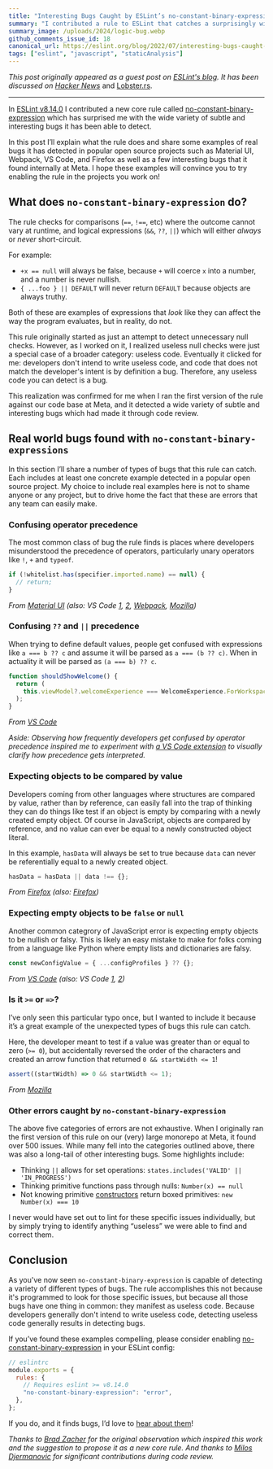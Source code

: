 ```yaml
---
title: "Interesting Bugs Caught by ESLint’s no-constant-binary-expression"
summary: "I contributed a rule to ESLint that catches a surprisingly wide variety of logic bugs."
summary_image: /uploads/2024/logic-bug.webp
github_comments_issue_id: 18
canonical_url: https://eslint.org/blog/2022/07/interesting-bugs-caught-by-no-constant-binary-expression/
tags: ["eslint", "javascript", "staticAnalysis"]
---
```


_This post originally appeared as a guest post on [ESLint's blog](https://eslint.org/blog/2022/07/interesting-bugs-caught-by-no-constant-binary-expression/). It has been discussed on [Hacker News](https://news.ycombinator.com/item?id=38196644)_ and [Lobster.rs](https://lobste.rs/s/icirwz/interesting_bugs_caught_by_eslint_s_no).

---

In [ESLint v8.14.0](https://eslint.org/blog/2022/04/eslint-v8.14.0-released) I contributed a new core rule called [no-constant-binary-expression](https://eslint.org/docs/rules/no-constant-binary-expression) which has surprised me with the wide variety of subtle and interesting bugs it has been able to detect.

In this post I’ll explain what the rule does and share some examples of real bugs it has detected in popular open source projects such as Material UI, Webpack, VS Code, and Firefox as well as a few interesting bugs that it found internally at Meta. I hope these examples will convince you to try enabling the rule in the projects you work on!

## What does `no-constant-binary-expression` do?

The rule checks for comparisons (`==`, `!==`, etc) where the outcome cannot vary at runtime, and logical expressions (`&&`, `??`, `||`) which will either _always_ or _never_ short-circuit.

For example:

- `+x == null` will always be false, because `+` will coerce `x` into a number, and a number is never nullish.
- `{ ...foo } || DEFAULT` will never return `DEFAULT` because objects are always truthy.

Both of these are examples of expressions that _look_ like they can affect the way the program evaluates, but in reality, do not.

This rule originally started as just an attempt to detect unnecessary null checks. However, as I worked on it, I realized useless null checks were just a special case of a broader category: useless code. Eventually it clicked for me: developers don't intend to write useless code, and code that does not match the developer's intent is by definition a bug. Therefore, any useless code you can detect is a bug.

This realization was confirmed for me when I ran the first version of the rule against our code base at Meta, and it detected a wide variety of subtle and interesting bugs which had made it through code review.

## Real world bugs found with `no-constant-binary-expressions`

In this section I’ll share a number of types of bugs that this rule can catch. Each includes at least one concrete example detected in a popular open source project. My choice to include real examples here is not to shame anyone or any project, but to drive home the fact that these are errors that any team can easily make.

### Confusing operator precedence

The most common class of bug the rule finds is places where developers misunderstood the precedence of operators, particularly unary operators like `!`, `+` and `typeof`.

```javascript eslint {"no-constant-binary-expression": "error"}
if (!whitelist.has(specifier.imported.name) == null) {
  // return;
}
```

_From [Material UI](https://github.com/mui/material-ui/blob/60f02a7a6b48092eedd2c25b15a7f643168a001f/packages/mui-codemod/src/v5.0.0/top-level-imports.js#L73:L73) (also: VS Code [1](https://github.com/captbaritone/vscode/blob/ab86e0229d6b4d0cb49cfd6747c92cafcd2bd4af/src/vs/workbench/contrib/timeline/browser/timelinePane.ts#L64), [2](https://github.com/captbaritone/vscode/blob/ab86e0229d6b4d0cb49cfd6747c92cafcd2bd4af/src/vs/workbench/contrib/terminal/browser/terminalProfileResolverService.ts#L456:L456), [Webpack](https://github.com/webpack/webpack/blob/3ad4fcac25a976277f2d9cceb37bc81602e96b13/lib/ExportsInfo.js#L468:L468), [Mozilla](https://phabricator.services.mozilla.com/D145655))_

### Confusing `??` and `||` precedence

When trying to define default values, people get confused with expressions like `a === b ?? c` and assume it will be parsed as `a === (b ?? c)`. When in actuality it will be parsed as `(a === b) ?? c`.

```javascript eslint {"no-constant-binary-expression": "error"}
function shouldShowWelcome() {
  return (
    this.viewModel?.welcomeExperience === WelcomeExperience.ForWorkspace ?? true
  );
}
```

_From [VS Code](https://github.com/captbaritone/vscode/blob/ab86e0229d6b4d0cb49cfd6747c92cafcd2bd4af/src/vs/workbench/contrib/testing/browser/testingExplorerView.ts#L118:L118)_

_Aside: Observing how frequently developers get confused by operator precedence inspired me to experiment with [a VS Code extension](https://jordaneldredge.com/blog/a-vs-code-extension-to-combat-js-precedence-confusion/) to visually clarify how precedence gets interpreted._

### Expecting objects to be compared by value

Developers coming from other languages where structures are compared by value, rather than by reference, can easily fall into the trap of thinking they can do things like test if an object is empty by comparing with a newly created empty object. Of course in JavaScript, objects are compared by reference, and no value can ever be equal to a newly constructed object literal.

In this example, `hasData` will always be set to true because `data` can never be referentially equal to a newly created object.

```javascript eslint {"no-constant-binary-expression": "error"}
hasData = hasData || data !== {};
```

_From [Firefox](https://hg.mozilla.org/try/rev/0fe5678fb8b71f4eb26f0a153c52d0be45fc5ac1#l3.34) (also: [Firefox](https://hg.mozilla.org/try/rev/0fe5678fb8b71f4eb26f0a153c52d0be45fc5ac1#l1.13))_

### Expecting empty objects to be `false` or `null`

Another common categrory of JavaScript error is expecting empty objects to be nullish or falsy. This is likely an easy mistake to make for folks coming from a language like Python where empty lists and dictionaries are falsy.

```javascript eslint {"no-constant-binary-expression": "error"}
const newConfigValue = { ...configProfiles } ?? {};
```

_From [VS Code](https://github.com/captbaritone/vscode/blob/ab86e0229d6b4d0cb49cfd6747c92cafcd2bd4af/src/vs/workbench/contrib/terminal/browser/terminalProfileQuickpick.ts#L126:L126) (also: VS Code [1](https://github.com/captbaritone/vscode/blob/ab86e0229d6b4d0cb49cfd6747c92cafcd2bd4af/src/vs/platform/terminal/node/ptyService.ts#L369:L369), [2](https://github.com/captbaritone/vscode/blob/ab86e0229d6b4d0cb49cfd6747c92cafcd2bd4af/src/vs/workbench/contrib/terminal/browser/terminalProfileResolverService.ts#L484:L484))_

### Is it `>=` or `=>`?

I’ve only seen this particular typo once, but I wanted to include it because it’s a great example of the unexpected types of bugs this rule can catch.

Here, the developer meant to test if a value was greater than or equal to zero (`>= 0`), but accidentally reversed the order of the characters and created an arrow function that returned `0 && startWidth <= 1`!

```javascript eslint {"no-constant-binary-expression": "error"}
assert((startWidth) => 0 && startWidth <= 1);
```

_From [Mozilla](https://phabricator.services.mozilla.com/rMOZILLACENTRAL925b8d1ad45f80faee052492b3b43f5120052405)_

### Other errors caught by `no-constant-binary-expression`

The above five categories of errors are not exhaustive. When I originally ran the first version of this rule on our (very) large monorepo at Meta, it found over 500 issues. While many fell into the categories outlined above, there was also a long-tail of other interesting bugs. Some highlights include:

- Thinking `||` allows for set operations: `states.includes('VALID' || 'IN_PROGRESS')`
- Thinking primitive functions pass through nulls: `Number(x) == null`
- Not knowing primitive [constructors](https://developer.mozilla.org/en-US/docs/Web/JavaScript/Reference/Global_Objects/Number/Number) return boxed primitives: `new Number(x) === 10`

I never would have set out to lint for these specific issues individually, but by simply trying to identify anything “useless” we were able to find and correct them.

## Conclusion

As you've now seen `no-constant-binary-expression` is capable of detecting a variety of different types of bugs. The rule accomplishes this not because it's programmed to look for those specific issues, but because all those bugs have one thing in common: they manifest as useless code. Because developers generally don't intend to write useless code, detecting useless code generally results in detecting bugs.

If you’ve found these examples compelling, please consider enabling [no-constant-binary-expression](https://eslint.org/docs/rules/no-constant-binary-expression) in your ESLint config:

```javascript
// eslintrc
module.exports = {
  rules: {
    // Requires eslint >= v8.14.0
    "no-constant-binary-expression": "error",
  },
};
```

If you do, and it finds bugs, I’d love to [hear about them](https://twitter.com/captbaritone)!

_Thanks to [Brad Zacher](https://twitter.com/bradzacher) for the original observation which inspired this work and the suggestion to propose it as a new core rule. And thanks to [Milos Djermanovic](https://github.com/mdjermanovic) for significant contributions during code review._

